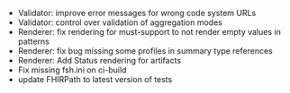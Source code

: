 * Validator: improve error messages for wrong code system URLs
* Validator: control over validation of aggregation modes
* Renderer: fix rendering for must-support to not render empty values in patterns
* Renderer: fix bug missing some profiles in summary type references
* Renderer: Add Status rendering for artifacts
* Fix missing fsh.ini on ci-build
* update FHIRPath to latest version of tests
